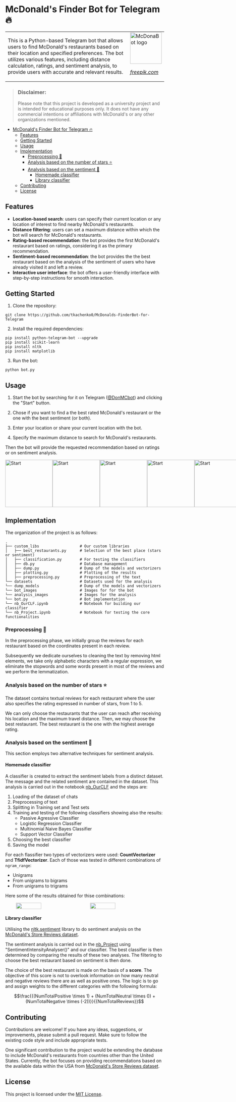 # McDonald's Finder Bot for Telegram 🔥
<table>
<tr>
</tr>
<tr>
<td>
This is a Python-based Telegram bot that allows users to find McDonald's restaurants based on their location and specified preferences. The bot utilizes various features, including distance calculation, ratings, and sentiment analysis, to provide users with accurate and relevant results.
</td>
<td>
<img src="bot_images/logo.png" alt="McDonaBot logo" width="100"/> 

*[freepik.com](https://www.freepik.com)*
</td>
</tr>
</table>

> ### Disclaimer: 
> Please note that this project is developed as a university project and is intended for educational purposes only. It does not have any commercial intentions or affiliations with McDonald's or any other organizations mentioned.

- [McDonald's Finder Bot for Telegram 🔥](#mcdonalds-finder-bot-for-telegram-)
  - [Features](#features)
  - [Getting Started](#getting-started)
  - [Usage](#usage)
  - [Implementation](#implementation)
    - [Preprocessing 🧹](#preprocessing-)
    - [Analysis based on the number of stars ⭐](#analysis-based-on-the-number-of-stars-)
    - [Analysis based on the sentiment 💫](#analysis-based-on-the-sentiment-)
      - [Homemade classifier](#homemade-classifier)
      - [Library classifier](#library-classifier)
  - [Contributing](#contributing)
  - [License](#license)

## Features

- **Location-based search**: users can specify their current location or any location of interest to find nearby McDonald's restaurants.
- **Distance filtering**: users can set a maximum distance within which the bot will search for McDonald's restaurants.
- **Rating-based recommendation**: the bot provides the first McDonald's restaurant based on ratings, considering it as the primary recommendation.
- **Sentiment-based recommendation**: the bot provides the the best restaurant based on the analysis of the sentiment of users who have already visited it and left a review.
- **Interactive user interface**: the bot offers a user-friendly interface with step-by-step instructions for smooth interaction.

## Getting Started

1. Clone the repository:

```
git clone https://github.com/tkachenko0/McDonalds-FinderBot-for-Telegram
```

2. Install the required dependencies:

```
pip install python-telegram-bot --upgrade
pip install scikit-learn
pip install nltk
pip install matplotlib
```

3. Run the bot:

```
python bot.py
```

## Usage

1. Start the bot by searching for it on Telegram ([@DonMCbot](https://t.me/DonMCbot)) and clicking the "Start" button.

2. Chose if you want to find a the best rated McDonald's restaurant or the one with the best sentiment (or both).

3. Enter your location or share your current location with the bot.

4. Specify the maximum distance to search for McDonald's restaurants.

Then the bot will provide the requested recommendation based on ratings or on sentiment analysis.

<div style="display: flex; justify-content: space-between;">
  <img src="bot_images/1start.PNG" alt="Start" width="150"/>
  <img src="bot_images/2chose.PNG" alt="Start" width="150"/>
  <img src="bot_images/2feeling.PNG" alt="Start" width="150"/>
  <img src="bot_images/3location.PNG" alt="Start" width="150"/>
  <img src="bot_images/4result.PNG" alt="Start" width="150"/>
</div>


## Implementation

The organization of the project is as follows:

    .
    ├── custom_libs                  # Our custom libraries                   
    │   ├── best_restaurants.py      # Selection of the best place (stars or sentiment)
    │   ├── classification.py        # For testing the classifiers
    │   ├── db.py                    # Database management
    │   ├── dump.py                  # Dump of the models and vectorizers
    │   ├── plotting.py              # Plotting of the results
    │   ├── preprocessing.py         # Preprocessing of the text
    └── datasets                     # Datasets used for the analysis
    └── dump_models                  # Dump of the models and vectorizers
    └── bot_images                   # Images for for the bot
    └── analysis_images              # Images for the analysis
    └── bot.py                       # Bot implementation
    └── nb_OurCLF.ipynb              # Notebook for building our classifier
    └── nb_Project.ipynb             # Notebook for testing the core functionalities

### Preprocessing 🧹
In the preprocessing phase, we initially group the reviews for each restaurant based on the coordinates present in each review.

Subsequently we dedicate ourselves to cleaning the text by removing html elements, we take only alphabetic characters with a regular expression, we eliminate the stopwords and some words present in most of the reviews and we perform the lemmatization.

### Analysis based on the number of stars ⭐
The dataset contains textual reviews for each restaurant where the user also specifies the rating expressed in number of stars, from 1 to 5.

We can only choose the restaurants that the user can reach after receiving his location and the maximum travel distance. Then, we may choose the best restaurant. The best restaurant is the one with the highest average rating.

### Analysis based on the sentiment 💫
This section employs two alternative techniques for sentiment analysis.

#### Homemade classifier
A classifier is created to extract the sentiment labels from a distinct dataset. The message and the related sentiment are contained in the dataset. This analysis is carried out in the notebook [nb_OurCLF](./nb_OurCLF.ipynb) and the steps are: 
  1. Loading of the dataset of chats 
  2. Preprocessing of text
  3. Splitting in Training set and Test sets
  4. Training and testing of the following classifiers showing also the results:
     - Passive Agressive Classifier
     - Logistic Regression Classifier
     - Multinomial Naive Bayes Classifier
     - Support Vector Classifier
  5. Choosing the best classifier
  6. Saving the model

For each flassifier two types of vectorizers were used: **CountVectorizer** and **TfidfVectorizer**. Each of those was tested in different combinations of `ngram_range`:
- Unigrams
- From unigrams to bigrams
- From unigrams to trigrams

Here some of the results obtained for thise combinations:

<div style="display: flex; justify-content: space-evenly;">
  <img src="analysis_images/results_count_classifiers.png" width="40%"/>
  <img src="analysis_images/results_tfidf_classifiers.png" width="40%"/>
</div>

#### Library classifier
Utilising the [nltk.sentiment](https://www.nltk.org/howto/sentiment.html) library to do sentiment analysis on the [McDonald's Store Reviews dataset](https://www.kaggle.com/datasets/nelgiriyewithana/mcdonalds-store-reviews).

The sentiment analysis is carried out in the [nb_Project](./nb_Project.ipynb) using "SentimentIntensityAnalyser()" and our classifier. The best classifier is then determined by comparing the results of these two analyses. The filtering to choose the best restaurant based on sentiment is then done. 

The choice of the best restaurant is made on the basis of a **score**. The objective of this score is not to overlook information on how many neutral and negative reviews there are as well as positive ones. The logic is to go and assign weights to the different categories with the following formula:

$$\frac{{(NumTotalPositive \times 1) + (NumTotalNeutral \times 0) + (NumTotalNegative \times (-2))}}{{NumTotalReviews}}$$


## Contributing
Contributions are welcome! If you have any ideas, suggestions, or improvements, please submit a pull request. Make sure to follow the existing code style and include appropriate tests.

One significant contribution to the project would be extending the database to include McDonald's restaurants from countries other than the United States. Currently, the bot focuses on providing recommendations based on the available data within the USA from [McDonald's Store Reviews dataset](https://www.kaggle.com/datasets/nelgiriyewithana/mcdonalds-store-reviews).

## License

This project is licensed under the [MIT License](LICENSE).

